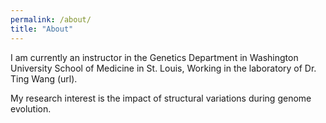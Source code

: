 ```yaml
---
permalink: /about/
title: "About"
---
```


I am currently an instructor in the Genetics Department in Washington University School of Medicine in St. Louis, Working in the laboratory of Dr. Ting Wang (url). 

My research interest is the impact of structural variations during genome evolution.